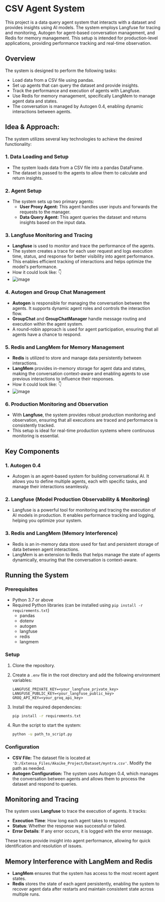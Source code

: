# CSV Agent System

This project is a data query agent system that interacts with a dataset and provides insights using AI models. The system employs Langfuse for tracing and monitoring, Autogen for agent-based conversation management, and Redis for memory management. This setup is intended for production-level applications, providing performance tracking and real-time observation.

## Overview

The system is designed to perform the following tasks:

- Load data from a CSV file using pandas.
- Set up agents that can query the dataset and provide insights.
- Track the performance and execution of agents with Langfuse.
- Use Redis for memory management, specifically LangMem to manage agent data and states.
- The conversation is managed by Autogen 0.4, enabling dynamic interactions between agents.

## Idea & Approach:

The system utilizes several key technologies to achieve the desired functionality:

### 1. **Data Loading and Setup**
- The system loads data from a CSV file into a pandas DataFrame. 
- The dataset is passed to the agents to allow them to calculate and return insights.
  
### 2. **Agent Setup**
- The system sets up two primary agents:
  - **User Proxy Agent:** This agent handles user inputs and forwards the requests to the manager.
  - **Data Query Agent:** This agent queries the dataset and returns insights based on the input data.

### 3. **Langfuse Monitoring and Tracing**
- **Langfuse** is used to monitor and trace the performance of the agents.
- The system creates a trace for each user request and logs execution time, status, and response for better visibility into agent performance.
- This enables efficient tracking of interactions and helps optimize the model's performance.
- How it could look like: 👇
- ![image](https://github.com/user-attachments/assets/3fc981c0-74b3-4b42-a60b-7711751cc360)


### 4. **Autogen and Group Chat Management**
- **Autogen** is responsible for managing the conversation between the agents. It supports dynamic agent roles and controls the interaction flow.
- **GroupChat** and **GroupChatManager** handle message routing and execution within the agent system.
- A round-robin approach is used for agent participation, ensuring that all agents have a chance to respond.

### 5. **Redis and LangMem for Memory Management**
- **Redis** is utilized to store and manage data persistently between interactions.
- **LangMem** provides in-memory storage for agent data and states, making the conversation context-aware and enabling agents to use previous interactions to influence their responses.
- How it could look like: 👇
- ![image](https://github.com/user-attachments/assets/438fc42a-9287-4469-82f2-d6248837fbe0)


### 6. **Production Monitoring and Observation**
- With **Langfuse**, the system provides robust production monitoring and observation, ensuring that all executions are traced and performance is consistently tracked.
- This setup is ideal for real-time production systems where continuous monitoring is essential.

## Key Components

### 1. **Autogen 0.4**
- Autogen is an agent-based system for building conversational AI. It allows you to define multiple agents, each with specific tasks, and manage their interactions seamlessly.

### 2. **Langfuse (Model Production Observability & Monitoring)**
- Langfuse is a powerful tool for monitoring and tracing the execution of AI models in production. It enables performance tracking and logging, helping you optimize your system.

### 3. **Redis and LangMem (Memory Interference)**
- Redis is an in-memory data store used for fast and persistent storage of data between agent interactions.
- LangMem is an extension to Redis that helps manage the state of agents dynamically, ensuring that the conversation is context-aware.

## Running the System

### Prerequisites

- Python 3.7 or above
- Required Python libraries (can be installed using `pip install -r requirements.txt`)
  - pandas
  - dotenv
  - autogen
  - langfuse
  - redis
  - langmem

### Setup

1. Clone the repository.
2. Create a `.env` file in the root directory and add the following environment variables:
    ```env
    LANGFUSE_PRIVATE_KEY=<your_langfuse_private_key>
    LANGFUSE_PUBLIC_KEY=<your_langfuse_public_key>
    GROQ_API_KEY=<your_groq_api_key>
    ```

3. Install the required dependencies:
    ```bash
    pip install -r requirements.txt
    ```

4. Run the script to start the system:
    ```bash
    python -u path_to_script.py
    ```

### Configuration

- **CSV File:** The dataset file is located at `'D:/Extensa_Files/Akaike_Project/Dataset/myntra.csv'`. Modify the path as needed.
- **Autogen Configuration:** The system uses Autogen 0.4, which manages the conversation between agents and allows them to process the dataset and respond to queries.

## Monitoring and Tracing

The system uses **Langfuse** to trace the execution of agents. It tracks:
- **Execution Time**: How long each agent takes to respond.
- **Status**: Whether the response was successful or failed.
- **Error Details**: If any error occurs, it is logged with the error message.

These traces provide insight into agent performance, allowing for quick identification and resolution of issues.

## Memory Interference with LangMem and Redis

- **LangMem** ensures that the system has access to the most recent agent states.
- **Redis** stores the state of each agent persistently, enabling the system to recover agent data after restarts and maintain consistent state across multiple runs.

